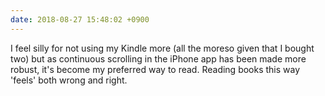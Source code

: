 ```yaml
---
date: 2018-08-27 15:48:02 +0900
---
```

I feel silly for not using my Kindle more (all the moreso given that I bought two) but as continuous scrolling in the iPhone app has been made more robust, it's become my preferred way to read. Reading books this way 'feels' both wrong and right.
